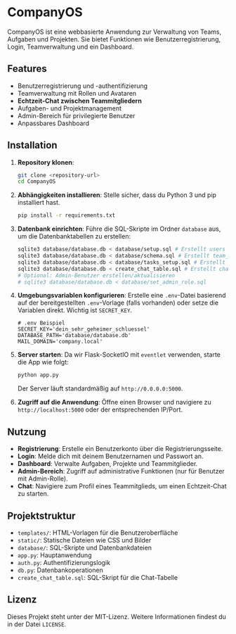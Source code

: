 # CompanyOS

CompanyOS ist eine webbasierte Anwendung zur Verwaltung von Teams, Aufgaben und Projekten. Sie bietet Funktionen wie Benutzerregistrierung, Login, Teamverwaltung und ein Dashboard.

## Features

- Benutzerregistrierung und -authentifizierung
- Teamverwaltung mit Rollen und Avataren
- **Echtzeit-Chat zwischen Teammitgliedern**
- Aufgaben- und Projektmanagement
- Admin-Bereich für privilegierte Benutzer
- Anpassbares Dashboard

## Installation

1. **Repository klonen**:
   ```bash
   git clone <repository-url>
   cd CompanyOS
   ```

2. **Abhängigkeiten installieren**:
   Stelle sicher, dass du Python 3 und pip installiert hast.
   ```bash
   pip install -r requirements.txt
   ```

3. **Datenbank einrichten**:
   Führe die SQL-Skripte im Ordner `database` aus, um die Datenbanktabellen zu erstellen:
   ```bash
   sqlite3 database/database.db < database/setup.sql # Erstellt users Tabelle (falls noch nicht geschehen)
   sqlite3 database/database.db < database/schema.sql # Erstellt team_members Tabelle
   sqlite3 database/database.db < database/tasks_setup.sql # Erstellt tasks Tabelle
   sqlite3 database/database.db < create_chat_table.sql # Erstellt chat_messages Tabelle
   # Optional: Admin-Benutzer erstellen/aktualisieren
   # sqlite3 database/database.db < database/set_admin_role.sql
   ```

4. **Umgebungsvariablen konfigurieren**:
   Erstelle eine `.env`-Datei basierend auf der bereitgestellten `.env`-Vorlage (falls vorhanden) oder setze die Variablen direkt. Wichtig ist `SECRET_KEY`.
   ```dotenv
   # .env Beispiel
   SECRET_KEY='dein_sehr_geheimer_schluessel'
   DATABASE_PATH='database/database.db'
   MAIL_DOMAIN='company.local'
   ```

5. **Server starten**:
   Da wir Flask-SocketIO mit `eventlet` verwenden, starte die App wie folgt:
   ```bash
   python app.py
   ```
   Der Server läuft standardmäßig auf `http://0.0.0.0:5000`.

6. **Zugriff auf die Anwendung**:
   Öffne einen Browser und navigiere zu `http://localhost:5000` oder der entsprechenden IP/Port.

## Nutzung

- **Registrierung**: Erstelle ein Benutzerkonto über die Registrierungsseite.
- **Login**: Melde dich mit deinem Benutzernamen und Passwort an.
- **Dashboard**: Verwalte Aufgaben, Projekte und Teammitglieder.
- **Admin-Bereich**: Zugriff auf administrative Funktionen (nur für Benutzer mit Admin-Rolle).
- **Chat**: Navigiere zum Profil eines Teammitglieds, um einen Echtzeit-Chat zu starten.

## Projektstruktur

- `templates/`: HTML-Vorlagen für die Benutzeroberfläche
- `static/`: Statische Dateien wie CSS und Bilder
- `database/`: SQL-Skripte und Datenbankdateien
- `app.py`: Hauptanwendung
- `auth.py`: Authentifizierungslogik
- `db.py`: Datenbankoperationen
- `create_chat_table.sql`: SQL-Skript für die Chat-Tabelle

## Lizenz

Dieses Projekt steht unter der MIT-Lizenz. Weitere Informationen findest du in der Datei `LICENSE`.

